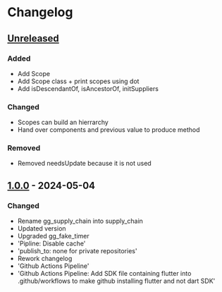 # Changelog

## [Unreleased]

### Added

- Add Scope
- Add Scope class + print scopes using dot
- Add isDescendantOf, isAncestorOf, initSuppliers

### Changed

- Scopes can build an hierrarchy
- Hand over components and previous value to produce method

### Removed

- Removed needsUpdate because it is not used

## [1.0.0] - 2024-05-04

### Changed

- Rename gg\_supply\_chain into supply\_chain
- Updated version
- Upgraded gg\_fake\_timer
- 'Pipline: Disable cache'
- 'publish\_to: none for private repositories'
- Rework changelog
- 'Github Actions Pipeline'
- 'Github Actions Pipeline: Add SDK file containing flutter into .github/workflows to make github installing flutter and not dart SDK'

[Unreleased]: https://github.com/inlavigo/supply_chain/compare/1.0.0...HEAD
[1.0.0]: https://github.com/inlavigo/supply_chain/tag/%tag
